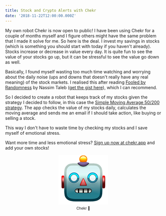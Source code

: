 ```yaml
---
title: Stock and Crypto Alerts with Chekr
date: '2018-11-22T12:00:00.000Z'
---
```


My own robot Chekr is now open to public! I have been using Chekr for a couple of months myself and I figure others might have the same problem that I made it solve for me. So here is the deal. I invest my savings in stocks (which is something you should start with today if you haven't already). Stocks increase or decrease in value every day. It is quite fun to see the value of your stocks go up, but it can be stressful to see the value go down as well.

Basically, I found myself wasting too much time watching and worrying about the daily noise (ups and downs that doesn't really have any real meaning) of the stock markets. I realised this after reading [Fooled by Randomness](https://en.wikipedia.org/wiki/Fooled_by_Randomness) by Nassim Taleb ([get the gist here](http://stevenbagley.net/blog/taleb-signal-to-noise.html)), which I can recommend.

So I decided to create a robot that keeps track of my stocks given the strategy I decided to follow, in this case the [Simple Moving Average 50/200 strategy](https://www.investopedia.com/ask/answers/013015/why-200-simple-moving-average-sma-so-common-traders-and-analysts.asp). The app checks the value of my stocks daily, calculates the moving average and sends me an email if I should take action, like buying or selling a stock.

This way I don't have to waste time by checking my stocks and I save myself of emotional stress.

Want more time and less emotional stress? [Sign up now at chekr.app](https://www.chekr.app) and add your own stocks!

<div style="text-align:center">
  <figure>
    <img src="./robot.png" alt="Chekr" />
    <figcaption>
      <small>Chekr 🤖</small>
    </figcaption>
  </figure>
</div>
